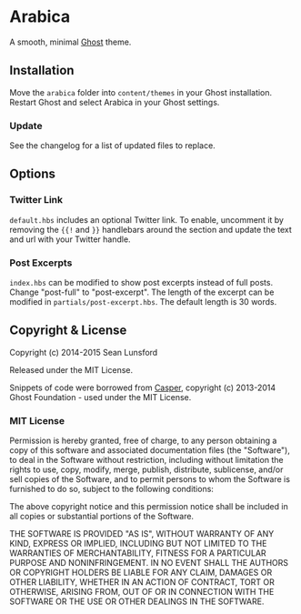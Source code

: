 # Arabica

A smooth, minimal [Ghost](https://ghost.org) theme.

## Installation
Move the `arabica` folder into `content/themes` in your Ghost installation. Restart Ghost and select Arabica in your Ghost settings.

### Update
See the changelog for a list of updated files to replace.

## Options

### Twitter Link
`default.hbs` includes an optional Twitter link. To enable, uncomment it by removing the `{{!` and `}}` handlebars around the section and update the text and url with your Twitter handle.

### Post Excerpts
`index.hbs` can be modified to show post excerpts instead of full posts. Change "post-full" to "post-excerpt". The length of the excerpt can be modified in `partials/post-excerpt.hbs`. The default length is 30 words.

## Copyright & License
Copyright (c) 2014-2015 Sean Lunsford

Released under the MIT License.

Snippets of code were borrowed from [Casper](https://github.com/TryGhost/Casper), copyright (c) 2013-2014 Ghost Foundation - used under the MIT License.

### MIT License
Permission is hereby granted, free of charge, to any person obtaining a copy of this software and associated documentation files (the "Software"), to deal in the Software without restriction, including without limitation the rights to use, copy, modify, merge, publish, distribute, sublicense, and/or sell copies of the Software, and to permit persons to whom the Software is furnished to do so, subject to the following conditions:

The above copyright notice and this permission notice shall be included in all copies or substantial portions of the Software.

THE SOFTWARE IS PROVIDED "AS IS", WITHOUT WARRANTY OF ANY KIND, EXPRESS OR IMPLIED, INCLUDING BUT NOT LIMITED TO THE WARRANTIES OF MERCHANTABILITY, FITNESS FOR A PARTICULAR PURPOSE AND NONINFRINGEMENT. IN NO EVENT SHALL THE AUTHORS OR COPYRIGHT HOLDERS BE LIABLE FOR ANY CLAIM, DAMAGES OR OTHER LIABILITY, WHETHER IN AN ACTION OF CONTRACT, TORT OR OTHERWISE, ARISING FROM, OUT OF OR IN CONNECTION WITH THE SOFTWARE OR THE USE OR OTHER DEALINGS IN THE SOFTWARE.